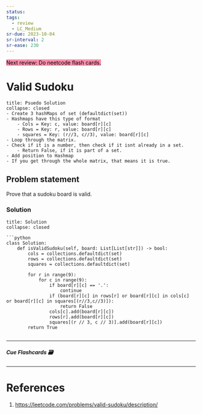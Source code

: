 ```yaml
---
status: 
tags:
  - review
  - LC_Medium
sr-due: 2023-10-04
sr-interval: 2
sr-ease: 230
---
```


<mark style="background: #FF5582A6;">Next review: Do neetcode flash cards.</mark>

# Valid Sudoku
```ad-tldr
title: Psuedo Solution
collapse: closed
- Create 3 hashMaps of set (defaultdict(set))
- Hashmaps have this type of format
	- Cols = Key: c, value: board[r][c]
	- Rows = Key: r, value: board[r][c]
	- squares = Key: (r//3, c//3), value: board[r][c]
- Loop through the matrix.
- Check if it is a number, then check if it isnt already in a set.
	- Return False, if it is part of a set.
- Add position to Hashmap
- If you get through the whole matrix, that means it is true.

```
## Problem statement
Prove that a sudoku board is valid.

### Solution
```ad-tldr
title: Solution
collapse: closed

```python
class Solution:
    def isValidSudoku(self, board: List[List[str]]) -> bool:
        cols = collections.defaultdict(set)
        rows = collections.defaultdict(set)
        squares = collections.defaultdict(set)

        for r in range(9):
            for c in range(9):
                if board[r][c] == '.':
                    continue
                if (board[r][c] in rows[r] or board[r][c] in cols[c] or board[r][c] in squares[(r//3,c//3)]):
                    return False
                cols[c].add(board[r][c])
                rows[r].add(board[r][c])
                squares[(r // 3, c // 3)].add(board[r][c])
        return True
        

```

---
##### Cue Flashcards 🗃

---
# References
1. https://leetcode.com/problems/valid-sudoku/description/

